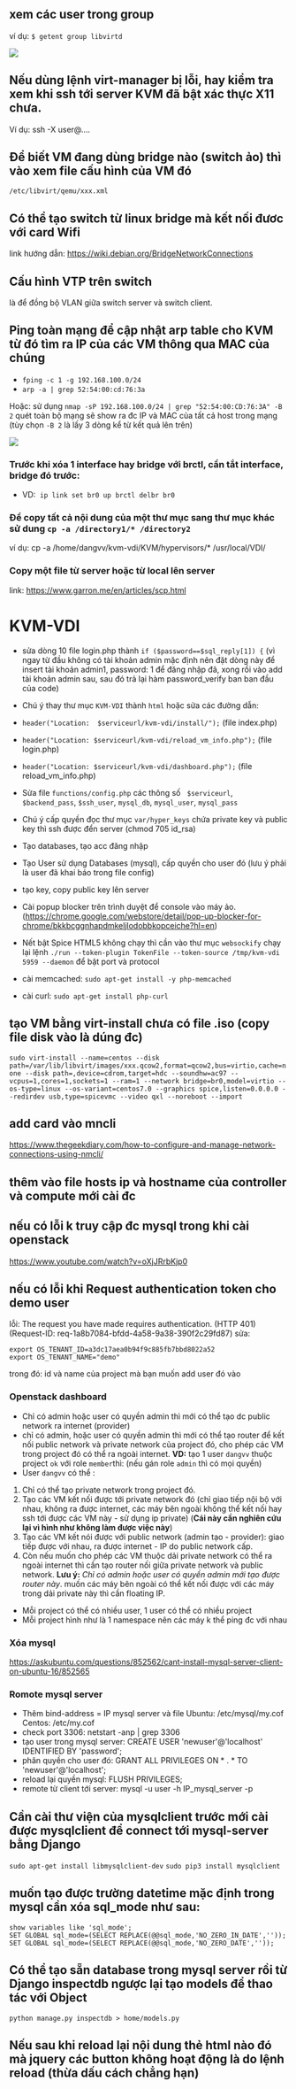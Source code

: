 ## xem các user trong group
ví dụ:
`$ getent group libvirtd`

<img src="https://i.imgur.com/mio2R9i.png">

## Nếu dùng lệnh virt-manager bị lỗi, hay kiểm tra xem khi ssh tới server KVM đã bật xác thực X11 chưa.
Ví dụ: ssh -X user@....

## Để biết VM đang dùng bridge nào (switch ảo) thì vào xem file cấu hình của VM đó 
`/etc/libvirt/qemu/xxx.xml`
## Có thể tạo switch từ linux bridge mà kết nối đươc với card Wifi
link hướng dẫn: https://wiki.debian.org/BridgeNetworkConnections

## Cấu hình VTP trên switch
là để đồng bộ VLAN giữa switch server và switch client. 

## Ping toàn mạng để cập nhật arp table cho KVM từ đó tìm ra IP của các VM thông qua MAC của chúng
- `fping -c 1 -g 192.168.100.0/24`
- `arp -a | grep 52:54:00:cd:76:3a`

Hoặc: sử dụng `nmap -sP 192.168.100.0/24 | grep "52:54:00:CD:76:3A" -B 2` quét toàn bộ mạng sẽ show ra đc IP và MAC của tất cả host trong mạng (tùy chọn `-B 2` là lấy 3 dòng kể từ kết quả lên trên)

<img src="https://i.imgur.com/tTfrdKJ.png">

### Trước khi xóa 1 interface hay bridge với brctl, cần tắt interface, bridge đó trước: 
- VD: 
  `ip link set br0 up`
  `brctl delbr br0`

### Để copy tất cả nội dung của một thư mục sang thư mục khác sử dung `cp -a /directory1/* /directory2`
ví dụ:  cp -a /home/dangvv/kvm-vdi/KVM/hypervisors/* /usr/local/VDI/

### Copy một file từ server hoặc từ local lên server
link: https://www.garron.me/en/articles/scp.html 




# KVM-VDI
- sửa dòng 10 file login.php thành `if ($password==$sql_reply[1]) {` (vì ngay từ đầu không có tài khoản admin mặc định nên đặt dòng này để insert tài khoản admin1, password: 1 để đăng nhập đã, xong rồi vào add tài khoản admin sau, sau đó trả lại hàm password_verify ban ban đầu của code)

- Chú ý thay thư mục `KVM-VDI` thành `html` hoặc sửa các đường dẫn:
 - `header("Location:  $serviceurl/kvm-vdi/install/");` (file index.php)
 - `header("Location: $serviceurl/kvm-vdi/reload_vm_info.php");` (file login.php)
 - `header("Location: $serviceurl/kvm-vdi/dashboard.php");` (file reload_vm_info.php)
- Sửa file `functions/config.php` các thông số   `$serviceurl`, `$backend_pass`, `$ssh_user`, `mysql_db`, `mysql_user`, `mysql_pass`
- Chú ý cấp quyền đọc thư mục `var/hyper_keys` chứa private key và public key thì ssh được đển server (chmod 705 id_rsa)
- Tạo databases, tạo acc đăng nhập
- Tạo User sử dụng Databases (mysql), cấp quyền cho user đó (lưu ý phải là user đã khai báo trong file config)
- tạo key, copy public key lên server
- Cài popup blocker trên trình duyệt để console vào máy ảo. (https://chrome.google.com/webstore/detail/pop-up-blocker-for-chrome/bkkbcggnhapdmkeljlodobbkopceiche?hl=en)
- Nết bật Spice HTML5 không chạy thì cần vào thư mục `websockify` chạy lại lệnh `./run --token-plugin TokenFile --token-source /tmp/kvm-vdi 5959 --daemon` để bật port và protocol
- cài memcached: `sudo apt-get install -y php-memcached`
- cài curl: `sudo apt-get install php-curl`


## tạo VM bằng virt-install chưa có file .iso (copy file disk vào là dúng đc)
`sudo virt-install --name=centos --disk path=/var/lib/libvirt/images/xxx.qcow2,format=qcow2,bus=virtio,cache=none --disk path=,device=cdrom,target=hdc --soundhw=ac97 --vcpus=1,cores=1,sockets=1 --ram=1 --network bridge=br0,model=virtio --os-type=linux --os-variant=centos7.0 --graphics spice,listen=0.0.0.0 --redirdev usb,type=spicevmc --video qxl --noreboot --import`

## add card vào mncli
https://www.thegeekdiary.com/how-to-configure-and-manage-network-connections-using-nmcli/

## thêm vào file hosts ip và hostname của controller và compute mới cài đc
## nếu có lỗi k truy cập đc mysql trong khi cài openstack
https://www.youtube.com/watch?v=oXjJRrbKjp0

## nếu có lỗi khi Request authentication token cho demo user
lỗi: The request you have made requires authentication. (HTTP 401) (Request-ID: req-1a8b7084-bfdd-4a58-9a38-390f2c29fd87)
sửa:
```
export OS_TENANT_ID=a3dc17aea0b94f9c885fb7bbd8022a52
export OS_TENANT_NAME="demo"
```
trong đó: id và name của project mà bạn muốn add user đó vào


### Openstack dashboard
- Chỉ có admin hoặc user có quyền admin thì mới có thể tạo dc public network ra internet (provider)
- chỉ có admin, hoặc user có quyền admin thì mới có thể tạo router để kết nối public network và private network của project đó, cho phép các VM trong project đó có thể ra ngoài internet.
**VD:** tạo 1 user `dangvv` thuộc project `ok` với role `member`thì: (nếu gán role `admin` thì có mọi quyền)
 - User `dangvv` có thể :
 1. Chỉ có thể tạo private network trong project đó.
 2. Tạo các VM kết nối được tới private network đó (chỉ giao tiếp nội bộ với nhau, không ra được internet, các máy bên ngoài không thể kết nối hay ssh tới được các VM này - sử dụng ip private) (**Cái này cần nghiên cứu lại vì hình như không làm được việc này**)
 3. Tạo các VM kết nói được với public network (admin tạo - provider): giao tiếp được với nhau, ra được internet - IP do public network cấp.
 4. Còn nếu muốn cho phép các VM thuộc dải private network có thể ra ngoài internet thì cần tạo router nối giữa private network và public network. **Lưu ý:** *Chỉ có admin hoặc user có quyền admin mới tạo được router này*. muốn các máy bên ngoài có thể kết nối được với các máy trong dải private này thì cần floating IP. 
- Mỗi project có thể có nhiều user, 1 user có thể có nhiều project
- Mỗi project hình như là 1 namespace nên các máy k thể ping đc với nhau


### Xóa mysql
https://askubuntu.com/questions/852562/cant-install-mysql-server-client-on-ubuntu-16/852565

### Romote mysql server
- Thêm bind-address = IP mysql server và file Ubuntu: /etc/mysql/my.cof Centos: /etc/my.cof
- check port 3306: netstart -anp | grep 3306
- tạo user trong mysql server: CREATE USER 'newuser'@'localhost' IDENTIFIED BY 'password';
- phân quyền cho user đó: GRANT ALL PRIVILEGES ON * . * TO 'newuser'@'localhost';
- reload lại quyền mysql: FLUSH PRIVILEGES;
- remote từ client tới server: mysql -u user -h IP_mysql_server -p

## Cần cài thư viện của mysqlclient trước mới cài được mysqlclient để connect tới mysql-server bằng Django
`sudo apt-get install libmysqlclient-dev`
`sudo pip3 install mysqlclient`

## muốn tạo được trường datetime mặc định trong mysql cần xóa sql_mode như sau:
```
show variables like 'sql_mode';
SET GLOBAL sql_mode=(SELECT REPLACE(@@sql_mode,'NO_ZERO_IN_DATE',''));
SET GLOBAL sql_mode=(SELECT REPLACE(@@sql_mode,'NO_ZERO_DATE',''));
```

## Có thể tạo sẵn database trong mysql server rồi từ Django inspectdb ngược lại tạo models để  thao tác với Object
`python manage.py inspectdb > home/models.py`

## Nếu sau khi reload lại nội dung thẻ html nào đó mà jquery các button không hoạt động là do lệnh reload (thừa dấu cách chẳng hạn)
